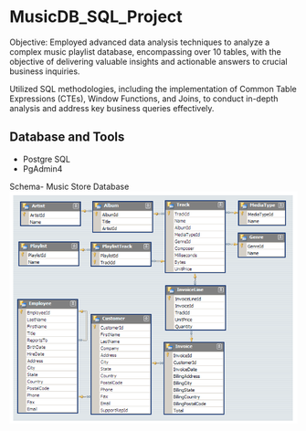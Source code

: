 # MusicDB_SQL_Project
Objective: Employed advanced data analysis techniques to analyze a complex music playlist database, encompassing over 10 tables, with the objective of delivering valuable insights and actionable answers to crucial business inquiries.

Utilized SQL methodologies, including the implementation of Common Table Expressions (CTEs), Window Functions, and Joins, to conduct in-depth analysis and address key business queries effectively.

## Database and Tools
* Postgre SQL
* PgAdmin4

Schema- Music Store Database  
![MusicDatabaseSchema](https://github.com/astralaish/MusicDB_SQL_Project/blob/main/MusicDatabaseSchema.png)

